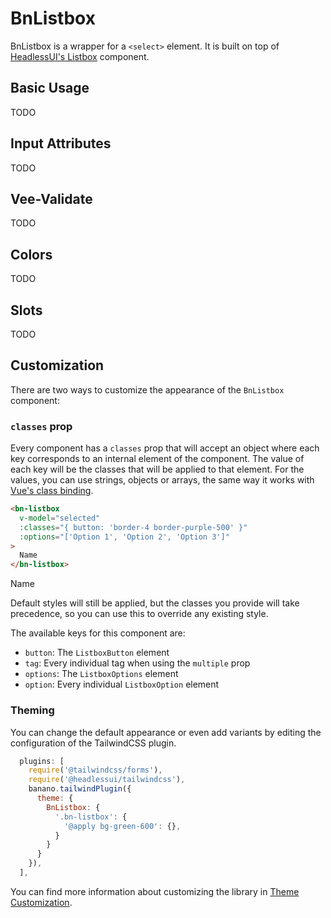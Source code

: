 <script setup lang="ts">
import { ref } from 'vue';
import BnListbox from '../../src/components/BnListbox/BnListbox.vue';

const selected = ref(undefined);
</script>

# BnListbox

BnListbox is a wrapper for a `<select>` element. It is built on top of [HeadlessUI's Listbox](https://headlessui.dev/vue/listbox) component.

## Basic Usage

TODO

## Input Attributes

TODO

## Vee-Validate

TODO

## Colors

TODO

## Slots

TODO

## Customization

There are two ways to customize the appearance of the `BnListbox` component:

### `classes` prop

Every component has a `classes` prop that will accept an object where each key corresponds to an internal element of the component. The value of each key will be the classes that will be applied to that element. For the values, you can use strings, objects or arrays, the same way it works with [Vue's class binding](https://vuejs.org/guide/essentials/class-and-style.html).

```html
<bn-listbox
  v-model="selected"
  :classes="{ button: 'border-4 border-purple-500' }"
  :options="['Option 1', 'Option 2', 'Option 3']"
>
  Name
</bn-listbox>
```

<code-preview>
  <bn-listbox
    v-model="selected"
    :classes="{ button: 'border-8 rounded-full' }"
    :options="['Option 1', 'Option 2', 'Option 3']"
  >
    Name
  </bn-listbox>
</code-preview>

Default styles will still be applied, but the classes you provide will take precedence, so you can use this to override any existing style.

The available keys for this component are:

- `button`: The `ListboxButton` element
- `tag`: Every individual tag when using the `multiple` prop
- `options`: The `ListboxOptions` element
- `option`: Every individual `ListboxOption` element

### Theming

You can change the default appearance or even add variants by editing the configuration of the TailwindCSS plugin.

```javascript
  plugins: [
    require('@tailwindcss/forms'),
    require('@headlessui/tailwindcss'),
    banano.tailwindPlugin({
      theme: {
        BnListbox: {
          '.bn-listbox': {
            '@apply bg-green-600': {},
          }
        }
      }
    }),
  ],
```

You can find more information about customizing the library in [Theme Customization](../theme-customization.md).
